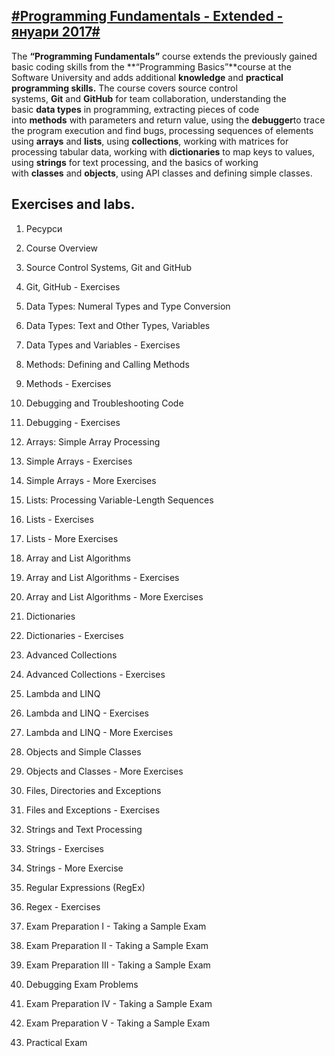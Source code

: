[#Programming Fundamentals - Extended - януари 2017#](https://softuni.bg/trainings/1568/programming-fundamentals-exended-january-2017)
-----------------------

The **“Programming Fundamentals”** course extends the previously gained basic
coding skills from the \*\*“Programming Basics”\*\*course at the Software
University and adds additional **knowledge** and **practical programming
skills.** The course covers source control systems, **Git** and **GitHub** for
team collaboration, understanding the basic **data types** in programming,
extracting pieces of code into **methods** with parameters and return value,
using the **debugger**to trace the program execution and find bugs, processing
sequences of elements using **arrays** and **lists**, using **collections**,
working with matrices for processing tabular data, working
with **dictionaries** to map keys to values, using **strings** for text
processing, and the basics of working with **classes** and **objects**, using
API classes and defining simple classes.


**Exercises and labs.**
-----------------------
1. Ресурси

2. Course Overview

3. Source Control Systems, Git and GitHub

4. Git, GitHub - Exercises

5. Data Types: Numeral Types and Type Conversion

6. Data Types: Text and Other Types, Variables

7. Data Types and Variables - Exercises

8. Methods: Defining and Calling Methods

9. Methods - Exercises

10. Debugging and Troubleshooting Code

11. Debugging - Exercises

12. Arrays: Simple Array Processing

13. Simple Arrays - Exercises

14. Simple Arrays - More Exercises

15. Lists: Processing Variable-Length Sequences

16. Lists - Exercises

17. Lists - More Exercises

18. Array and List Algorithms

19. Array and List Algorithms - Exercises

20. Array and List Algorithms - More Exercises

21. Dictionaries

22. Dictionaries - Exercises

23. Advanced Collections

24. Advanced Collections - Exercises

25. Lambda and LINQ

26. Lambda and LINQ - Exercises

27. Lambda and LINQ - More Exercises

28. Objects and Simple Classes

29. Objects and Classes - More Exercises

30. Files, Directories and Exceptions

31. Files and Exceptions - Exercises

32. Strings and Text Processing

33. Strings - Exercises

34. Strings - More Exercise

35. Regular Expressions (RegEx)

36. Regex - Exercises

37. Exam Preparation I - Taking a Sample Exam

38. Exam Preparation II - Taking a Sample Exam

39. Exam Preparation III - Taking a Sample Exam

40. Debugging Exam Problems

41. Exam Preparation IV - Taking a Sample Exam

42. Exam Preparation V - Taking a Sample Exam

43. Practical Еxam
